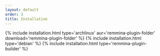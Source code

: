 ```yaml
---
layout: default
order: 3
title: Installation
---
```

{% include installation.html type='archlinux' aur='remmina-plugin-folder' download='remmina-plugin-folder' %}
{% include installation.html type='debian' %}
{% include installation.html type='remmina-plugin-builder' %}
